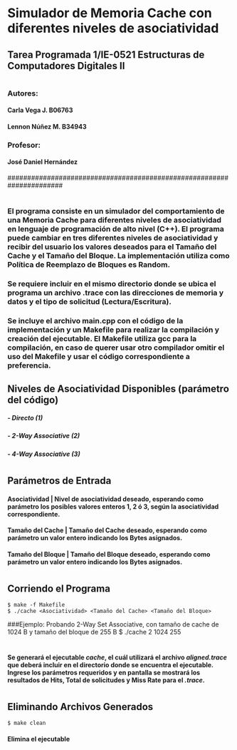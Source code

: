 # Simulador de Memoria Cache con diferentes niveles de asociatividad
## Tarea Programada 1/IE-0521 Estructuras de Computadores Digitales II
#
### Autores:
####         Carla Vega J.    B06763
####         Lennon Núñez M.  B34943
### Profesor: 
####   José Daniel Hernández
######################################################################
#
### El programa consiste en un simulador del comportamiento de una Memoria Cache para diferentes niveles de asociatividad en lenguaje de programación de alto nivel (C++). El programa puede cambiar en tres diferentes niveles de asociatividad y recibir del usuario los valores deseados para el Tamaño del Cache y el Tamaño del Bloque. La implementación utiliza como Política de Reemplazo de Bloques es Random.
### Se requiere incluir en el mismo directorio donde se ubica el programa un archivo .trace con las direcciones de memoria y datos y el tipo de solicitud (Lectura/Escritura). 
### Se incluye el archivo main.cpp con el código de la implementación y un Makefile para realizar la compilación y creación del ejecutable. El Makefile utiliza gcc para la compilación, en caso de querer usar otro compilador omitir el uso del Makefile y usar el código correspondiente a preferencia.

## Niveles de Asociatividad Disponibles (parámetro del código)
#####           - Directo (*1*)
#####           - 2-Way Associative (*2*)
#####           - 4-Way Associative (*3*)
# 
## Parámetros de Entrada 
####   Asociatividad | Nivel de asociatividad deseado, esperando como parámetro los posibles valores enteros 1, 2 ó 3, según la asociatividad correspondiente.
####   Tamaño del Cache | Tamaño del Cache deseado, esperando como parámetro un valor entero indicando los Bytes asignados.
####   Tamaño del Bloque | Tamaño del Bloque deseado, esperando como parámetro un valor entero indicando los Bytes asignados.
#
## Corriendo el Programa
    $ make -f Makefile
    $ ./cache <Asociatividad> <Tamaño del Cache> <Tamaño del Bloque>
    
###Ejemplo: Probando 2-Way Set Associative, con tamaño de cache de 1024 B y tamaño del bloque de 255 B
    $ ./cache 2 1024 255
#
#### Se generará el ejecutable *cache*, el cuál utilizará el archivo *aligned.trace* que deberá incluir en el directorio donde se encuentra el ejecutable. Ingrese los parámetros requeridos y en pantalla se mostrará los resultados de Hits, Total de solicitudes y Miss Rate para el *.trace*. 
#
## Eliminando Archivos Generados
    $ make clean
#### Elimina el ejecutable
